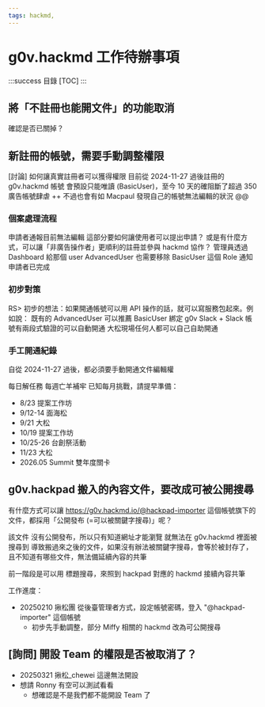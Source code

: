 ```yaml
---
tags: hackmd, 
---
```


# g0v.hackmd 工作待辦事項

:::success
目錄
[TOC]
:::

## 將「不註冊也能開文件」的功能取消

確認是否已關掉？

## 新註冊的帳號，需要手動調整權限

[討論] 如何讓真實註冊者可以獲得權限
目前從 2024-11-27 過後註冊的 g0v.hackmd 帳號
會預設只能唯讀 (BasicUser)，至今 10 天的確阻斷了超過 350 廣告帳號肆虐 ++
不過也會有如 Macpaul 發現自己的帳號無法編輯的狀況 @@

### 個案處理流程

申請者通報目前無法編輯
這部分要如何讓使用者可以提出申請？
或是有什麼方式，可以讓「非廣告操作者」更順利的註冊並參與 hackmd 協作？
管理員透過 Dashboard
給那個 user AdvancedUser 也需要移除 BasicUser  這個 Role
通知申請者已完成

### 初步對策

RS> 初步的想法：如果開通帳號可以用 API 操作的話，就可以寫服務包起來。例如說：
既有的 AdvancedUser 可以推薦 BasicUser
綁定 g0v Slack + Slack 帳號有兩段式驗證的可以自動開通
大松現場任何人都可以自己自助開通

### 手工開通紀錄

自從 2024-11-27 過後，都必須要手動開通文件編輯權

每日解任務
每週亡羊補牢
已知每月挑戰，請提早準備：
- 8/23 提案工作坊
- 9/12-14 面海松
- 9/21 大松
- 10/19 提案工作坊
- 10/25-26 台創祭活動
- 11/23 大松
- 2026.05 Summit 雙年度關卡

## g0v.hackpad 搬入的內容文件，要改成可被公開搜尋

有什麼方式可以讓
https://g0v.hackmd.io/@hackpad-importer
這個帳號旗下的文件，都採用「公開發布 (=可以被關鍵字搜尋)」呢？

該文件 沒有公開發布，所以只有知道網址才能瀏覽
就無法在 g0v.hackmd 裡面被搜尋到
導致搬過來之後的文件，如果沒有辦法被關鍵字搜尋，會等於被封存了，且不知道有哪些文件，無法備延續內容的共筆

前一階段是可以用 標題搜尋，來照到 hackpad 對應的 hackmd 接續內容共筆

工作進度：
- 20250210 揪松團 從後臺管理者方式，設定帳號密碼，登入 "@hackpad-importer" 這個帳號
    - 初步先手動調整，部分 Miffy 相關的 hackmd 改為可公開搜尋

## [詢問] 開設 Team 的權限是否被取消了？
- 20250321 揪松_chewei 這邊無法開設
- 想請 Ronny 有空可以測試看看
    - 想確認是不是我們都不能開設 Team 了